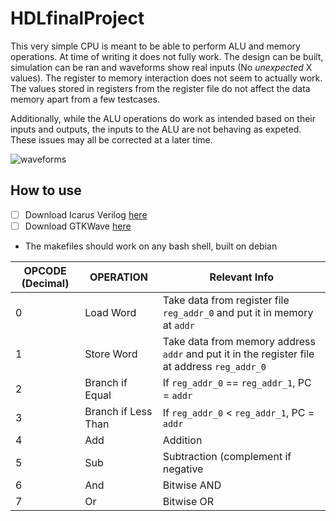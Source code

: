 # HDLfinalProject

This very simple CPU is meant to be able to perform ALU and memory operations. At time of writing it does not fully work. The design can be built, simulation can be ran and waveforms show real inputs (No *unexpected* X values). The register to memory interaction does not seem to actually work. The values stored in registers from the register file do not affect the data memory apart from a few testcases.

Additionally, while the ALU operations do work as intended based on their inputs and outputs, the inputs to the ALU are not behaving as expeted. These issues may all be corrected at a later time. 


![waveforms]([waveforms](https://imgur.com/aUDEWJY.png))




## How to use

- [ ] Download Icarus Verilog [here](https://github.com/steveicarus/iverilog)
- [ ] Download GTKWave [here](https://gtkwave.sourceforge.net/)
-   The makefiles should work on any bash shell, built on debian





| OPCODE (Decimal)   | OPERATION    | Relevant Info |
|------|-----------------------|-------------------------------------------------------------------------------------|
| 0    | Load Word             |  Take data from register file `reg_addr_0` and put it in memory at `addr` |   
| 1    | Store Word            | Take data from memory address `addr` and put it in the register file at address `reg_addr_0` |  
| 2    | Branch if Equal       | If `reg_addr_0` == `reg_addr_1`, PC = `addr` | 
| 3    | Branch if Less Than   | If `reg_addr_0` < `reg_addr_1`, PC = `addr` | 
| 4    | Add                   | Addition      | 
| 5    | Sub                   | Subtraction (complement if negative | 
| 6    | And                   | Bitwise AND   | 
| 7    | Or                    | Bitwise  OR   | 
